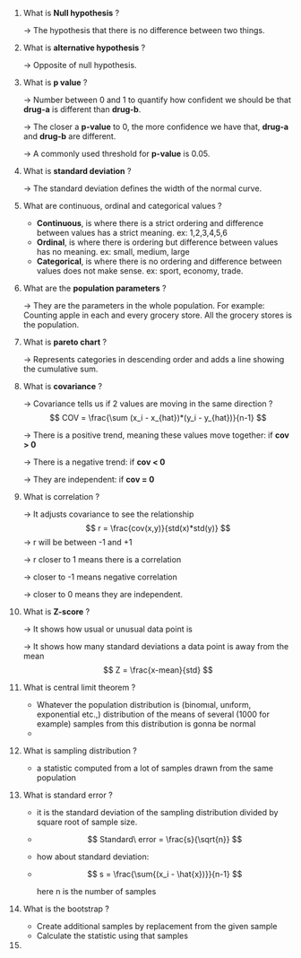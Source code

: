 1. What is **Null hypothesis** ?

   -> The hypothesis that there is no difference between two things.

2. What is **alternative hypothesis** ?

   -> Opposite of null hypothesis.

3. What is **p value** ?

   -> Number between 0 and 1 to quantify how confident we should be that **drug-a** is different than **drug-b**. 

   -> The closer a **p-value** to 0, the more confidence we have that, **drug-a** and **drug-b** are different.

   -> A commonly used threshold for **p-value** is 0.05. 

4. What is **standard deviation** ?

   -> The standard deviation defines the width of the normal curve.

5. What are continuous, ordinal and categorical values ?

   - **Continuous**, is where there is a strict ordering and difference between values has a strict meaning. ex: 1,2,3,4,5,6
   - **Ordinal**, is where there is ordering but difference between values has no meaning.  ex: small, medium, large
   - **Categorical**, is where there is no ordering and difference between values does not make sense. ex: sport, economy, trade.

6. What are the **population parameters** ?

   -> They are the parameters in the whole population. For example: Counting apple in each and every grocery store. All the grocery stores is the population.

7. What is **pareto chart** ?

   -> Represents categories in descending order and adds a line showing the cumulative sum.

8. What is **covariance** ?

   -> Covariance tells us if 2 values are moving in the same direction ?
   $$
   COV = \frac{\sum (x_i - x_{hat})*(y_i - y_{hat})}{n-1}
   $$

   -> There is a positive trend, meaning these values move together: if **cov > 0**

   -> There is a negative trend: if **cov < 0**

   -> They are independent: if **cov = 0**

9. What is correlation ?

   -> It adjusts covariance to see the relationship
   $$
   r = \frac{cov(x,y)}{std(x)*std(y)}
   $$
   -> r will be between -1 and +1

   -> r closer to 1 means there is a correlation

   -> closer to -1 means negative correlation

   -> closer to 0 means they are independent.

10. What is **Z-score** ?

    -> It shows how usual or unusual data point is

    -> It shows how many standard deviations a data point is away from the mean
    $$
    Z = \frac{x-mean}{std}
    $$

11. What is central limit theorem ?

    - Whatever the population distribution is (binomıal, unıform, exponential etc.,) distribution of the means of several (1000 for example) samples from this distribution is gonna be normal
    - 

12. What is sampling distribution ?

    - a statistic computed from a lot of samples drawn from the same population

13. What is standard error ?

    - it is the standard deviation of the sampling distribution divided by square root of sample size. 

    - $$
      Standard\ error = \frac{s}{\sqrt{n}}
      $$

    - how about standard deviation:

    - $$
      s = \frac{\sum{(x_i - \hat{x})}}{n-1}
      $$

      here n is the number of samples

14. What is the bootstrap ?

    - Create additional samples by replacement from the given sample
    - Calculate the statistic using that samples

15. 
